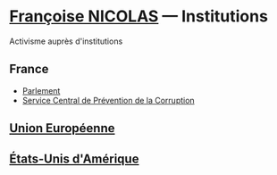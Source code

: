 # [Françoise NICOLAS](../README.md#nicolas) — Institutions

Activisme auprès d'institutions

## France
* [Parlement](parl.md#)
* [Service Central de Prévention de la Corruption](scpc.md#nicolas)
## [Union Européenne](ue.md#nicolas)
## [États-Unis d'Amérique](statedrl.md#nicolas)
